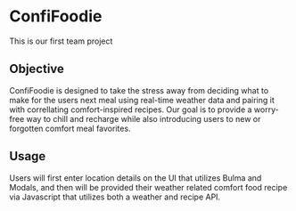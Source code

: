 # ConfiFoodie
This is our first team project

## Objective 
ConfiFoodie is designed to take the stress away from deciding what to make for the users next meal using real-time weather data and pairing it with correllating comfort-inspired recipes. Our goal is to provide a worry-free way to chill and recharge while also introducing users to new or forgotten comfort meal favorites.

## Usage
Users will first enter location details on the UI that utilizes Bulma and Modals, and then will be provided their weather related comfort food recipe via Javascript that utilizes both a weather and recipe API.
